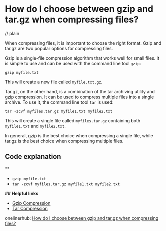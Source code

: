 # How do I choose between gzip and tar.gz when compressing files?
// plain

When compressing files, it is important to choose the right format. Gzip and tar.gz are two popular options for compressing files.

Gzip is a single-file compression algorithm that works well for small files. It is simple to use and can be used with the command line tool `gzip`:

```
gzip myfile.txt
```

This will create a new file called `myfile.txt.gz`.

Tar.gz, on the other hand, is a combination of the tar archiving utility and gzip compression. It can be used to compress multiple files into a single archive. To use it, the command line tool `tar` is used:

```
tar -zcvf myfiles.tar.gz myfile1.txt myfile2.txt
```

This will create a single file called `myfiles.tar.gz` containing both `myfile1.txt` and `myfile2.txt`.

In general, gzip is the best choice when compressing a single file, while tar.gz is the best choice when compressing multiple files.

## Code explanation
**
- `gzip myfile.txt`
- `tar -zcvf myfiles.tar.gz myfile1.txt myfile2.txt`

**## Helpful links**
- [Gzip Compression](https://www.gzip.org/)
- [Tar Compression](https://en.wikipedia.org/wiki/Tar_(computing))

onelinerhub: [How do I choose between gzip and tar.gz when compressing files?](https://onelinerhub.com/cli-tar/how-do-i-choose-between-gzip-and-tar-gz-when-compressing-files)